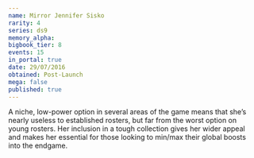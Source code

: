 ```yaml
---
name: Mirror Jennifer Sisko
rarity: 4
series: ds9
memory_alpha:
bigbook_tier: 8
events: 15
in_portal: true
date: 29/07/2016
obtained: Post-Launch
mega: false
published: true
---
```


A niche, low-power option in several areas of the game means that she’s nearly useless to established rosters, but far from the worst option on young rosters. Her inclusion in a tough collection gives her wider appeal and makes her essential for those looking to min/max their global boosts into the endgame.
